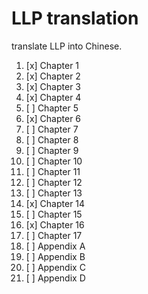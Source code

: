 # LLP translation

translate LLP into Chinese.

1. [x] Chapter 1
2. [x] Chapter 2
3. [x] Chapter 3
4. [x] Chapter 4
5. [ ] Chapter 5
6. [x] Chapter 6
7. [ ] Chapter 7
8. [ ] Chapter 8
9. [ ] Chapter 9
10. [ ] Chapter 10
11. [ ] Chapter 11
12. [ ] Chapter 12
13. [ ] Chapter 13
14. [x] Chapter 14
15. [ ] Chapter 15
16. [x] Chapter 16
17. [ ] Chapter 17
18. [ ] Appendix A
19. [ ] Appendix B
20. [ ] Appendix C
21. [ ] Appendix D

